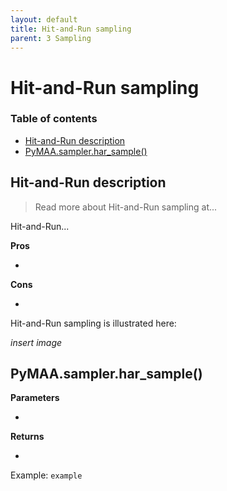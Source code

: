 ```yaml
---
layout: default
title: Hit-and-Run sampling
parent: 3 Sampling
---
```


# Hit-and-Run sampling

### Table of contents
- [Hit-and-Run description](#hit-and-run-description)
- [PyMAA.sampler.har_sample()](#pymaasamplerhar_sample)

## Hit-and-Run description

> Read more about Hit-and-Run sampling at...

Hit-and-Run...

**Pros**

- 

**Cons**

- 

Hit-and-Run sampling is illustrated here:

*insert image*

## PyMAA.sampler.har_sample()

**Parameters**

- 

**Returns**

- 

Example: `example`
